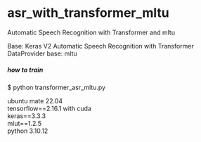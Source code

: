 # asr_with_transformer_mltu    

Automatic Speech Recognition with Transformer and mltu  
  
Base: Keras V2 Automatic Speech Recognition with Transformer  
DataProvider base: mltu  


##### how to train  
$ python transformer_asr_mltu.py  

ubuntu mate 22.04  
tensorflow==2.16.1  with cuda  
keras==3.3.3  
mlut==1.2.5  
python 3.10.12  
